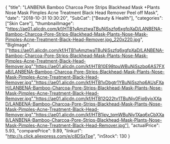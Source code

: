 {
	"title": "LANBENA  Bamboo Charcoa Pore Strips Blackhead Mask +Plants Nose Mask Pimples Acne Treatment Black Head Remover Peel off Mask",
	"date": "2018-10-31 10:30:20",
	"SubCat": ["Beauty & Health"],
	"categories": ["Skin Care"],
	"thumbnailImage": "https://ae01.alicdn.com/kf/HTB1vAmztwaTBuNjSszfq6xgfpXaD/LANBENA-Bamboo-Charcoa-Pore-Strips-Blackhead-Mask-Plants-Nose-Mask-Pimples-Acne-Treatment-Black-Head-Remover.jpg_220x220.jpg",
	"BigImage": ["https://ae01.alicdn.com/kf/HTB1vAmztwaTBuNjSszfq6xgfpXaD/LANBENA-Bamboo-Charcoa-Pore-Strips-Blackhead-Mask-Plants-Nose-Mask-Pimples-Acne-Treatment-Black-Head-Remover.jpg","https://ae01.alicdn.com/kf/HTB10E98tpuWBuNjSszbq6AS7FXaB/LANBENA-Bamboo-Charcoa-Pore-Strips-Blackhead-Mask-Plants-Nose-Mask-Pimples-Acne-Treatment-Black-Head-Remover.jpg","https://ae01.alicdn.com/kf/HTB1vDbgtr1YBuNjSszhq6AUsFXaH/LANBENA-Bamboo-Charcoa-Pore-Strips-Blackhead-Mask-Plants-Nose-Mask-Pimples-Acne-Treatment-Black-Head-Remover.jpg","https://ae01.alicdn.com/kf/HTB12Q22tv1TBuNjy0Fjq6yjyXXaD/LANBENA-Bamboo-Charcoa-Pore-Strips-Blackhead-Mask-Plants-Nose-Mask-Pimples-Acne-Treatment-Black-Head-Remover.jpg","https://ae01.alicdn.com/kf/HTB1ipv_tqmWBuNjy1Xaq6xCbXXa8/LANBENA-Bamboo-Charcoa-Pore-Strips-Blackhead-Mask-Plants-Nose-Mask-Pimples-Acne-Treatment-Black-Head-Remover.jpg"],
	"actualPrice": 5.93,
	"comparePrice": 9.89,
	"linkurl": "http://s.click.aliexpress.com/e/c8DSxTpe",
	"inStock": 130
}
